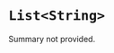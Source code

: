 # <code><span title="undefined">List</span><<span title="undefined">String</span>></code>

Summary not provided.



